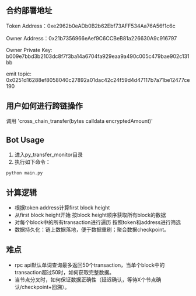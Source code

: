 # 
## 合约部署地址
Token Address：0xe2962b0eADb0B2b62Ebf73AFF534Aa76A56f1c6c

Owner Address：0x21b7356966eAef9C6CCBeB81a226630A9c916797

Owner Private Key: b009e7bbd3b2103dc8f7f3ba14a6704fa929eaa9a490c005c479bae902c131bb

emit topic: 0x0251d16288ef8058040c27892a01dac42c24f59d4d47117b7a71be12477ce190
## 用户如何进行跨链操作
调用 'cross_chain_transfer(bytes calldata encryptedAmount)'
## Bot Usage
1. 进入py_transfer_monitor目录
2. 执行如下命令：
```
python main.py
```
## 计算逻辑
 - 根据token address计算first block height
 - 从first block height开始 按block height顺序获取所有block的数据
 - 对每个block中的所有transaction进行遍历 按照token和address进行筛选
 - 数据持久化：链上数据落地，便于数据重刷；聚合数据checkpoint。
## 难点
 - rpc api默认单词查询最多返回50个transaction，当单个block中的transaction超过50时，如何获取完整数据。
 - 当节点分叉时，如何保证数据正确性（延迟确认，等待X个节点确认/checkpoint+回溯）。